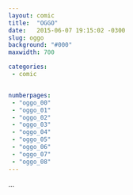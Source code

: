```yaml
---
layout: comic
title:  "OGGO"
date:   2015-06-07 19:15:02 -0300
slug: oggo
background: "#000"
maxwidth: 700

categories:
 - comic


numberpages:
 - "oggo_00"
 - "oggo_01"
 - "oggo_02"
 - "oggo_03"
 - "oggo_04"
 - "oggo_05"
 - "oggo_06"
 - "oggo_07"
 - "oggo_08"
---
```


...